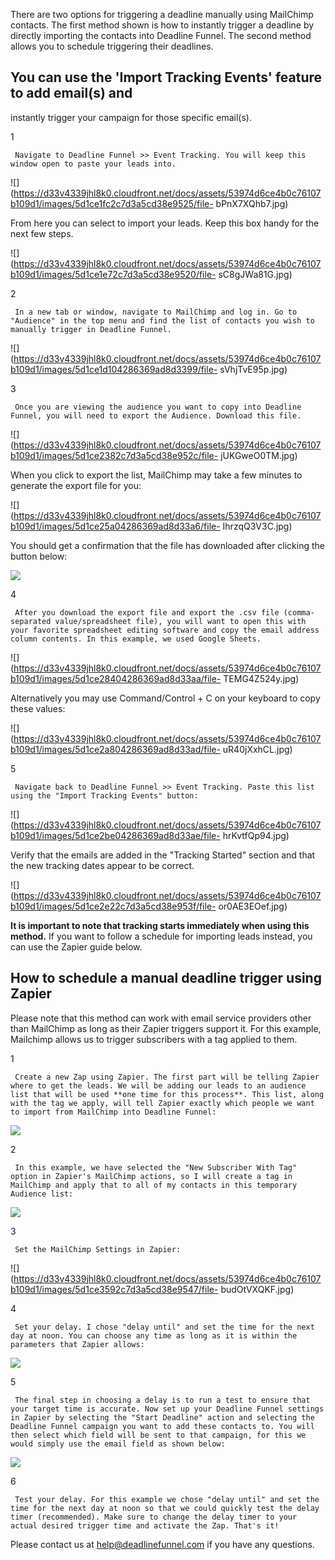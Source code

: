 There are two options for triggering a deadline manually using MailChimp
contacts. The first method shown is how to instantly trigger a deadline by
directly importing the contacts into Deadline Funnel. The second method allows
you to schedule triggering their deadlines.

## You can use the 'Import Tracking Events' feature to add email(s) and
instantly trigger your campaign for those specific email(s).

1

     Navigate to Deadline Funnel >> Event Tracking. You will keep this window open to paste your leads into. 

![](https://d33v4339jhl8k0.cloudfront.net/docs/assets/53974d6ce4b0c76107b109d1/images/5d1ce1fc2c7d3a5cd38e9525/file-
bPnX7XQhb7.jpg)

From here you can select to import your leads. Keep this box handy for the
next few steps.

![](https://d33v4339jhl8k0.cloudfront.net/docs/assets/53974d6ce4b0c76107b109d1/images/5d1ce1e72c7d3a5cd38e9520/file-
sC8gJWa81G.jpg)

2

     In a new tab or window, navigate to MailChimp and log in. Go to "Audience" in the top menu and find the list of contacts you wish to manually trigger in Deadline Funnel.   

![](https://d33v4339jhl8k0.cloudfront.net/docs/assets/53974d6ce4b0c76107b109d1/images/5d1ce1d104286369ad8d3399/file-
sVhjTvE95p.jpg)

3

     Once you are viewing the audience you want to copy into Deadline Funnel, you will need to export the Audience. Download this file.   

![](https://d33v4339jhl8k0.cloudfront.net/docs/assets/53974d6ce4b0c76107b109d1/images/5d1ce2382c7d3a5cd38e952c/file-
jUKGweO0TM.jpg)

When you click to export the list, MailChimp may take a few minutes to
generate the export file for you:

![](https://d33v4339jhl8k0.cloudfront.net/docs/assets/53974d6ce4b0c76107b109d1/images/5d1ce25a04286369ad8d33a6/file-
IhrzqQ3V3C.jpg)

You should get a confirmation that the file has downloaded after clicking the
button below:

![](https://d33v4339jhl8k0.cloudfront.net/docs/assets/53974d6ce4b0c76107b109d1/images/5d1ce2712c7d3a5cd38e9533/file-2HaXVPkfaa.jpg)

4

     After you download the export file and export the .csv file (comma-separated value/spreadsheet file), you will want to open this with your favorite spreadsheet editing software and copy the email address column contents. In this example, we used Google Sheets.   

![](https://d33v4339jhl8k0.cloudfront.net/docs/assets/53974d6ce4b0c76107b109d1/images/5d1ce28404286369ad8d33aa/file-
TEMG4Z524y.jpg)

Alternatively you may use Command/Control + C on your keyboard to copy these
values:

![](https://d33v4339jhl8k0.cloudfront.net/docs/assets/53974d6ce4b0c76107b109d1/images/5d1ce2a804286369ad8d33ad/file-
uR40jXxhCL.jpg)

5

     Navigate back to Deadline Funnel >> Event Tracking. Paste this list using the "Import Tracking Events" button:   

![](https://d33v4339jhl8k0.cloudfront.net/docs/assets/53974d6ce4b0c76107b109d1/images/5d1ce2be04286369ad8d33ae/file-
hrKvtfQp94.jpg)

Verify that the emails are added in the "Tracking Started" section and that
the new tracking dates appear to be correct.

![](https://d33v4339jhl8k0.cloudfront.net/docs/assets/53974d6ce4b0c76107b109d1/images/5d1ce2e22c7d3a5cd38e953f/file-
or0AE3EOef.jpg)

**It is important to note that tracking starts immediately when using this
method.** If you want to follow a schedule for importing leads instead, you
can use the Zapier guide below.

## How to schedule a manual deadline trigger using Zapier

Please note that this method can work with email service providers other than
MailChimp as long as their Zapier triggers support it. For this example,
Mailchimp allows us to trigger subscribers with a tag applied to them.

1

     Create a new Zap using Zapier. The first part will be telling Zapier where to get the leads. We will be adding our leads to an audience list that will be used **one time for this process**. This list, along with the tag we apply, will tell Zapier exactly which people we want to import from MailChimp into Deadline Funnel:   

![](https://d33v4339jhl8k0.cloudfront.net/docs/assets/53974d6ce4b0c76107b109d1/images/5d1ce2ff2c7d3a5cd38e9541/file-8Xaqe2VToP.jpg)

2

     In this example, we have selected the "New Subscriber With Tag" option in Zapier's MailChimp actions, so I will create a tag in MailChimp and apply that to all of my contacts in this temporary Audience list:   

![](https://d33v4339jhl8k0.cloudfront.net/docs/assets/53974d6ce4b0c76107b109d1/images/5d1ce31204286369ad8d33b0/file-H9sLYoeO2W.jpg)

3

     Set the MailChimp Settings in Zapier:   

![](https://d33v4339jhl8k0.cloudfront.net/docs/assets/53974d6ce4b0c76107b109d1/images/5d1ce3592c7d3a5cd38e9547/file-
budOtVXQKF.jpg)

4

     Set your delay. I chose "delay until" and set the time for the next day at noon. You can choose any time as long as it is within the parameters that Zapier allows:   

![](https://d33v4339jhl8k0.cloudfront.net/docs/assets/53974d6ce4b0c76107b109d1/images/5d1ce33f04286369ad8d33b4/file-p5TJ11S6Eb.jpg)

5  

     The final step in choosing a delay is to run a test to ensure that your target time is accurate. Now set up your Deadline Funnel settings in Zapier by selecting the "Start Deadline" action and selecting the Deadline Funnel campaign you want to add these contacts to. You will then select which field will be sent to that campaign, for this we would simply use the email field as shown below:   

![](https://d33v4339jhl8k0.cloudfront.net/docs/assets/53974d6ce4b0c76107b109d1/images/5d1ce3282c7d3a5cd38e9543/file-5G9f7B5hzn.jpg)

6

     Test your delay. For this example we chose "delay until" and set the time for the next day at noon so that we could quickly test the delay timer (recommended). Make sure to change the delay timer to your actual desired trigger time and activate the Zap. That's it! 

Please contact us at
[help@deadlinefunnel.com](mailto:mailto:help@deadlinefunnel.com) if you have
any questions.  

